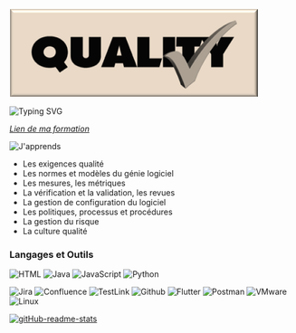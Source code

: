 ![](https://github.com/TatianaShamshurina/tatianashamshurina/blob/main/image/tania_qa_2.png)

![Typing SVG](https://readme-typing-svg.demolab.com?color=$7a2011&lines=J'apprends+l'assurance+qualité;Je+suis+la+future+Spécialiste+QA)

*[Lien de ma formation](https://www.bdeb.qc.ca/formation/specialiste-en-qualite-logicielle-college-de-bois-de-boulogne-a-montreal/)*

![J'apprends](https://img.shields.io/badge/-J'apprends-420D01?style=for-the-badge&)

* Les exigences qualité
* Les normes et modèles du génie logiciel
* Les mesures, les métriques
* La vérification et la validation, les revues
* La gestion de configuration du logiciel 
* Les politiques, processus et procédures
* La gestion du risque
* La culture qualité
### Langages et Outils
![HTML](https://img.shields.io/badge/-HTML-090909?style=for-the-badge&logo=html&logoColor=E9D54D)
![Java](https://img.shields.io/badge/-Java-090909?style=for-the-badge&logo=Java&logoColor=E9D54D)
![JavaScript](https://img.shields.io/badge/-JavaScript-090909?style=for-the-badge&logo=JavaScript&logoColor=E9D54D)
![Python](https://img.shields.io/badge/-Python-090909?style=for-the-badge&logo=Python&logoColor=E9D54D)

![Jira](https://img.shields.io/badge/-Jira-090909?style=for-the-badge&logo=Jira&logoColor=E9D54D)
![Confluence](https://img.shields.io/badge/-Confluence-090909?style=for-the-badge&logo=Confluence&logoColor=204BFF)
![TestLink](https://img.shields.io/badge/-TestLink-090909?style=for-the-badge&logo=testlink&logoColor=E9D54D)
![Github](https://img.shields.io/badge/-Github-090909?style=for-the-badge&logo=Github&logoColor=E9D54D)
![Flutter](https://img.shields.io/badge/-UML-090909?style=for-the-badge&logo=Uml&logoColor=E9D54D)
![Postman](https://img.shields.io/badge/-Postman-090909?style=for-the-badge&logo=Postman&logoColor=E9D54D)
![VMware](https://img.shields.io/badge/-VMware-090909?style=for-the-badge&logo=VMare)
![Linux](https://img.shields.io/badge/-Linux-090909?style=for-the-badge&logo=Linux&logoColor=FFFFFF)

[![gitHub-readme-stats](https://github-readme-stats.vercel.app/api?username=tatianashamshurina&theme=great-gatsby&show_icons=true)](https://github.com/tatianashamshurina/github-readme-stats)
